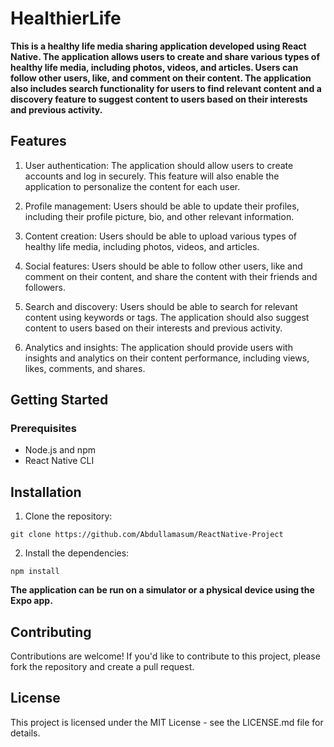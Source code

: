 # HealthierLife

**This is a healthy life media sharing application developed using React Native. The application allows users to create and share various types of healthy life media, including photos, videos, and articles. Users can follow other users, like, and comment on their content. The application also includes search functionality for users to find relevant content and a discovery feature to suggest content to users based on their interests and previous activity.**

## Features

1.  User authentication: The application should allow users to create accounts and log in securely. This feature will also enable the application to personalize the content for each user.

2.  Profile management: Users should be able to update their profiles, including their profile picture, bio, and other relevant information.

3.  Content creation: Users should be able to upload various types of healthy life media, including photos, videos, and articles.

4.  Social features: Users should be able to follow other users, like and comment on their content, and share the content with their friends and followers.

5.  Search and discovery: Users should be able to search for relevant content using keywords or tags. The application should also suggest content to users based on their interests and previous activity.

6.  Analytics and insights: The application should provide users with insights and analytics on their content performance, including views, likes, comments, and shares.

## Getting Started

### Prerequisites

- Node.js and npm
- React Native CLI

## Installation

1.  Clone the repository:

```
git clone https://github.com/Abdullamasum/ReactNative-Project
```

2. Install the dependencies:

```
npm install
```

**The application can be run on a simulator or a physical device using the Expo app.**

## Contributing

Contributions are welcome! If you'd like to contribute to this project, please fork the repository and create a pull request.

## License

This project is licensed under the MIT License - see the LICENSE.md file for details.
